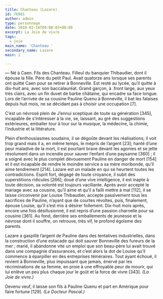 ```yaml
---
title: Chanteau (Lazare)
id: 76981
author: admin
type: personnage
date: 2010-02-16T09:08:03+00:00
excerpt: La Joie de vivre
tags:
  - joie
main_name: 'Chanteau '
secondary_name: Lazare
main: 1

---
```

— Né à Caen. Fils des Chanteau. Filleul du banquier Thibaudier, dont il épouse la fille. Père du petit Paul. Avait quatorze ans lorsque ses parents ont quitté Caen pour se retirer à Bonneville. Est resté au lycée, qu&rsquo;il quitte à dix-huit ans, avec son baccalauréat. Grand garçon, à .front large, aux yeux très clairs, avec un fin duvet de barbe châtaine, qui encadre sa face longue. Lors de l&rsquo;arrivée de sa cousine Pauline Quenu à Bonneville, il bat les falaises depuis huit mois, ne se décidant pas à choisir une occupation [7].

C&rsquo;est un névrosé plein de J&rsquo;ennui sceptique de toute sa génération [345], incapable de s&rsquo;intéresser à la vie, se, laissant, au gré des suggestions extérieures, emballer tour à tour sur la musique, la médecine, la chimie, l&rsquo;industrie et la littérature.

Plein d&rsquo;enthousiasmes soudains, il se dégoûte devant les réalisations; il voit trop grand mais il a, en même temps, le mépris de l&rsquo;argent [23]; hanté d&rsquo;une peur maladive de la mort, il est pourtant brave devant les agonies et se jette résolument dans un incendie pour sauver l&rsquo;enfant d&rsquo;une paysanne [360] ; il a soigné avec le plus complet dévouement Pauline en danger de mort [154] et il est incapable de rendre le moindre service a sa mère moribonde, qu’il aime tendrement [214]. Lazare est un malade en qui se heurtent toutes les contradictions. Esprit fort, dégagé de toute croyance, il subit des superstitions ridicules [266]; doué d&rsquo;une vive intelligence, il est inapte à toute décision, sa volonté est toujours vacillante. Après avoir accepté le mariage avec sa cousine, qu&rsquo;il aime et qu&rsquo;il a failli mettre à mal [112], il se laisse circonvenir par Louise Thibaudier, accepte passivement tous les sacrifices de Pauline, n&rsquo;ayant que de courtes révoltes, puis, finalement, épouse Louise, qu’il s&rsquo;est mis à désirer follement. Dix-huit mois après, encore une fois désillusionné, il est repris d&rsquo;une passion charnelle pour sa cousine [361]. Au fond, derrière ses emballements de jeunesse et la névrose dont il souffre, on retrouve, très vif, le profond égoïsme des parents.

Lazare a gaspillé l&rsquo;argent de Pauline dans des tentatives industrielles, dans la construction d&rsquo;une estacade qui doit sauver Bonneville des fureurs de la mer ; marié, il abandonne vite un emploi que son beau-père lui avait trouvé dans une compagnie d&rsquo;assurances, et c&rsquo;est alors la dot de Louise qu&rsquo;il commence à éparpiller en des entreprises téméraires. Tout ayant échoué, il revient à Bonneville, plus impuissant que jamais, énervé par les récriminations de sa femme, en proie à une effroyable peur de mourir, qui lui enlève un peu plus chaque jour le goût et la force de vivre [343]. _(La Joie de vivre.)_

Devenu veuf, il laisse son fils à Pauline Quenu et part en Amérique pour faire fortune [129]. _(Le Docteur Pascal.)_